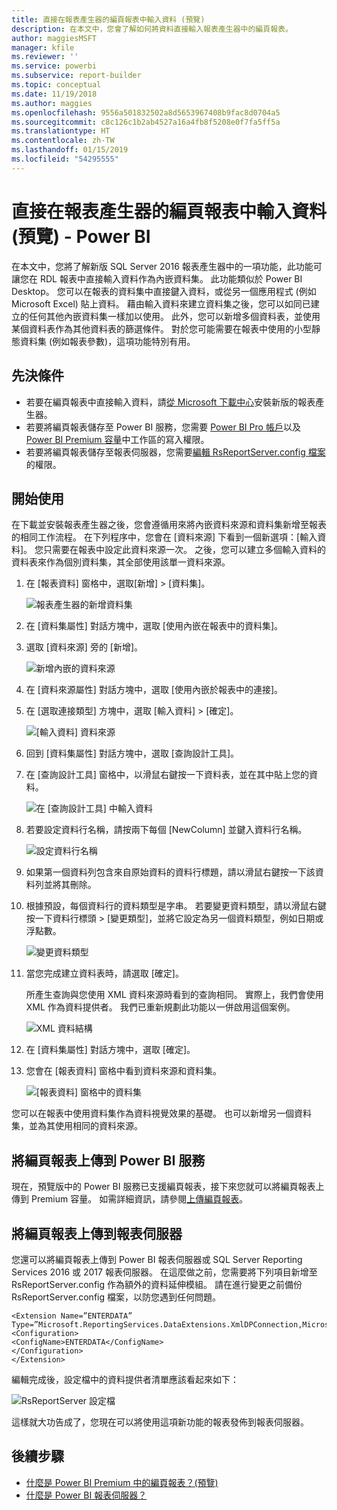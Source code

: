 ```yaml
---
title: 直接在報表產生器的編頁報表中輸入資料 (預覽)
description: 在本文中，您會了解如何將資料直接輸入報表產生器中的編頁報表。
author: maggiesMSFT
manager: kfile
ms.reviewer: ''
ms.service: powerbi
ms.subservice: report-builder
ms.topic: conceptual
ms.date: 11/19/2018
ms.author: maggies
ms.openlocfilehash: 9556a501832502a8d5653967408b9fac8d0704a5
ms.sourcegitcommit: c8c126c1b2ab4527a16a4fb8f5208e0f7fa5ff5a
ms.translationtype: HT
ms.contentlocale: zh-TW
ms.lasthandoff: 01/15/2019
ms.locfileid: "54295555"
---
```

# <a name="enter-data-directly-in-a-paginated-report-in-report-builder-preview---power-bi"></a>直接在報表產生器的編頁報表中輸入資料 (預覽) - Power BI

在本文中，您將了解新版 SQL Server 2016 報表產生器中的一項功能，此功能可讓您在 RDL 報表中直接輸入資料作為內嵌資料集。  此功能類似於 Power BI Desktop。 您可以在報表的資料集中直接鍵入資料，或從另一個應用程式 (例如 Microsoft Excel) 貼上資料。 藉由輸入資料來建立資料集之後，您可以如同已建立的任何其他內嵌資料集一樣加以使用。 此外，您可以新增多個資料表，並使用某個資料表作為其他資料表的篩選條件。 對於您可能需要在報表中使用的小型靜態資料集 (例如報表參數)，這項功能特別有用。
 
## <a name="prerequisites"></a>先決條件

- 若要在編頁報表中直接輸入資料，請[從 Microsoft 下載中心](https://www.microsoft.com/download/details.aspx?id=53613)安裝新版的報表產生器。 
- 若要將編頁報表儲存至 Power BI 服務，您需要 [Power BI Pro 帳戶](service-self-service-signup-for-power-bi.md)以及 [Power BI Premium 容量](service-premium.md)中工作區的寫入權限。
- 若要將編頁報表儲存至報表伺服器，您需要[編輯 RsReportServer.config 檔案](#upload-the-paginated-report-to-a-report-server)的權限。

## <a name="get-started"></a>開始使用

在下載並安裝報表產生器之後，您會遵循用來將內嵌資料來源和資料集新增至報表的相同工作流程。 在下列程序中，您會在 [資料來源] 下看到一個新選項：[輸入資料]。  您只需要在報表中設定此資料來源一次。 之後，您可以建立多個輸入資料的資料表來作為個別資料集，其全部使用該單一資料來源。

1. 在 [報表資料] 窗格中，選取[新增] > [資料集]。

    ![報表產生器的新增資料集](media/paginated-reports-enter-data/paginated-new-dataset.png)

1. 在 [資料集屬性] 對話方塊中，選取 [使用內嵌在報表中的資料集]。

1. 選取 [資料來源] 旁的 [新增]。

    ![新增內嵌的資料來源](media/paginated-reports-enter-data/paginated-new-data-source.png)

1. 在 [資料來源屬性] 對話方塊中，選取 [使用內嵌於報表中的連接]。
2. 在 [選取連接類型] 方塊中，選取 [輸入資料] > [確定]。

    ![[輸入資料] 資料來源](media/paginated-reports-enter-data/paginated-data-source-properties-enter-data.png)

1. 回到 [資料集屬性] 對話方塊中，選取 [查詢設計工具]。
2. 在 [查詢設計工具] 窗格中，以滑鼠右鍵按一下資料表，並在其中貼上您的資料。

    ![在 [查詢設計工具] 中輸入資料](media/paginated-reports-enter-data/paginated-enter-data.png)

1. 若要設定資料行名稱，請按兩下每個 [NewColumn] 並鍵入資料行名稱。

    ![設定資料行名稱](media/paginated-reports-enter-data/paginated-column-name.png)

1. 如果第一個資料列包含來自原始資料的資料行標題，請以滑鼠右鍵按一下該資料列並將其刪除。
    
9. 根據預設，每個資料行的資料類型是字串。 若要變更資料類型，請以滑鼠右鍵按一下資料行標頭 > [變更類型]，並將它設定為另一個資料類型，例如日期或浮點數。

    ![變更資料類型](media/paginated-reports-enter-data/paginated-data-type.png)

1. 當您完成建立資料表時，請選取 [確定]。  

    所產生查詢與您使用 XML 資料來源時看到的查詢相同。 實際上，我們會使用 XML 作為資料提供者。  我們已重新規劃此功能以一併啟用這個案例。

    ![XML 資料結構](media/paginated-reports-enter-data/paginated-xml-data.png)

12. 在 [資料集屬性] 對話方塊中，選取 [確定]。

13. 您會在 [報表資料] 窗格中看到資料來源和資料集。

    ![[報表資料] 窗格中的資料集](media/paginated-reports-enter-data/paginated-report-data-pane.png)

您可以在報表中使用資料集作為資料視覺效果的基礎。 也可以新增另一個資料集，並為其使用相同的資料來源。

## <a name="upload-the-paginated-report-to-the-power-bi-service"></a>將編頁報表上傳到 Power BI 服務

現在，預覽版中的 Power BI 服務已支援編頁報表，接下來您就可以將編頁報表上傳到 Premium 容量。 如需詳細資訊，請參閱[上傳編頁報表](paginated-reports-save-to-power-bi-service.md#upload-a-paginated-report)。

## <a name="upload-the-paginated-report-to-a-report-server"></a>將編頁報表上傳到報表伺服器

您還可以將編頁報表上傳到 Power BI 報表伺服器或 SQL Server Reporting Services 2016 或 2017 報表伺服器。 在這麼做之前，您需要將下列項目新增至 RsReportServer.config 作為額外的資料延伸模組。 請在進行變更之前備份 RsReportServer.config 檔案，以防您遇到任何問題。

```
<Extension Name=”ENTERDATA” Type=”Microsoft.ReportingServices.DataExtensions.XmlDPConnection,Microsoft.ReportingServices.DataExtensions”>
<Configuration>
<ConfigName>ENTERDATA</ConfigName>
</Configuration>
</Extension>
```

編輯完成後，設定檔中的資料提供者清單應該看起來如下：

![RsReportServer 設定檔](media/paginated-reports-enter-data/paginated-rsreportserver-config-file.png)

這樣就大功告成了，您現在可以將使用這項新功能的報表發佈到報表伺服器。

## <a name="next-steps"></a>後續步驟

- [什麼是 Power BI Premium 中的編頁報表？(預覽)](paginated-reports-report-builder-power-bi.md)
- [什麼是 Power BI 報表伺服器？](report-server/get-started.md)
